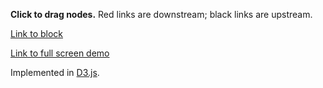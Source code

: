 **Click to drag nodes.** Red links are downstream; black links are upstream.

[Link to block](https://bl.ocks.org/andylolz/34dbc9e1d3ae04c5a331af1f978849f2/)

[Link to full screen demo](https://bl.ocks.org/andylolz/raw/34dbc9e1d3ae04c5a331af1f978849f2/)

Implemented in [D3.js](http://d3js.org/).
